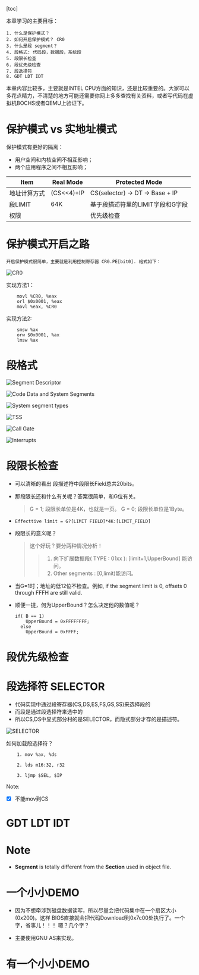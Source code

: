 [toc]

本章学习的主要目标：

    1. 什么是保护模式？
    2. 如何开启保护模式？ CR0
    3. 什么是段 segment？
    4. 段格式: 代码段，数据段，系统段
    5. 段限长检查
    6. 段优先级检查
    7. 段选择符
    8. GDT LDT IDT

本章内容比较多，主要就是INTEL CPU方面的知识，还是比较重要的。大家可以多花点精力，不清楚的地方可能还需要你网上多多查找有关资料，或者写代码在虚拟机BOCHS或者QEMU上验证下。


# 保护模式 vs 实地址模式

保护模式有更好的隔离：
- 用户空间和内核空间不相互影响； 
- 两个应用程序之间不相互影响；

|Item|Real Mode|Protected Mode|
|---|---|---|
|地址计算方式|(CS<<4)+IP|CS(selector) -> DT -> Base + IP|
|段LIMIT|64K|基于段描述符里的LIMIT字段和G字段|
|权限||优先级检查|


# 保护模式开启之路

    开启保护模式很简单，主要就是利用控制寄存器 CR0.PE[bit0]. 格式如下：

![CR0](CR0.png)

实现方法1：

        movl %CR0, %eax
        orl $0x0001, %eax
        movl %eax, %CR0
    
实现方法2:

        smsw %ax
        orw $0x0001, %ax
        lmsw %ax


# 段格式
![Segment Descriptor](segment_descriptor.png)

![Code Data and System Segments](segments.png)

![System segment types](system_segment_gate_types.png)

![TSS](tss.png)

![Call Gate](call_gate.png)

![Interrupts](task_interrupt_trap_gate.png)



# 段限长检查
- 可以清晰的看出 段描述符中段限长Field总共20bits。
- 那段限长还和什么有关呢？答案很简单，和G位有关。
  > G = 1; 段限长单位是4K，也就是一页。
  > G = 0; 段限长单位是1Byte。
- `Effecttive limit = G?[LIMIT FIELD]*4K:[LIMIT_FIELD]`
- 段限长的意义呢？
  > 这个好玩？要分两种情况分析！
  >> 1. 向下扩展数据段( TYPE : 01xx ): [limit+1,UpperBound] 能访问。
  >> 2. Other segments : [0,limit)能访问。
- 当G=1时；地址的低12位不检查。例如, if the segment limit is 0, offsets 0 through FFFH are still valid.

- 顺便一提，何为UpperBound？怎么决定他的数值呢？
  ```
  if( B == 1)
      UpperBound = 0xFFFFFFFF;
    else
      UpperBound = 0xFFFF;
  ```


# 段优先级检查


# 段选择符 SELECTOR
- 代码实现中通过段寄存器(CS,DS,ES,FS,GS,SS)来选择段的
- 而段是通过段选择符来选中的
- 所以CS,DS中显式部分村的是SELECTOR，而隐式部分才存的是描述符。

![SELECTOR](Selector.png)

如何加载段选择符？

        1. mov %ax, %ds

        2. lds m16:32, r32

        3. ljmp $SEL, $IP


Note:
* [x] 不能mov到CS


# GDT LDT IDT


# Note
- **Segment** is totally different from the **Section** used in object file.


# 一个小小DEMO
- 因为不想牵涉到磁盘数据读写，所以尽量会把代码集中在一个扇区大小(0x200)。这样 BIOS直接就会把代码Download到0x7c00处执行了。一个字，省事儿！！！ 嗯？几个字？
    
- 主要使用GNU AS来实现。


# 有一个小小DEMO

